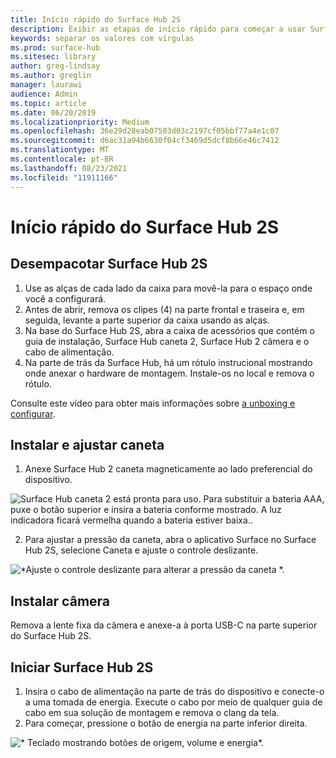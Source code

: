 ```yaml
---
title: Início rápido do Surface Hub 2S
description: Exibir as etapas de início rápido para começar a usar Surface Hub 2S.
keywords: separar os valores com vírgulas
ms.prod: surface-hub
ms.sitesec: library
author: greg-lindsay
ms.author: greglin
manager: laurawi
audience: Admin
ms.topic: article
ms.date: 06/20/2019
ms.localizationpriority: Medium
ms.openlocfilehash: 36e29d28eab07503d03c2197cf05bbf77a4e1c07
ms.sourcegitcommit: d6ac31a94b6630f04cf3469d5dcf8b66e46c7412
ms.translationtype: MT
ms.contentlocale: pt-BR
ms.lasthandoff: 08/23/2021
ms.locfileid: "11911166"
---
```

# <a name="surface-hub-2s-quick-start"></a>Início rápido do Surface Hub 2S

## <a name="unpack-surface-hub-2s"></a>Desempacotar Surface Hub 2S

1. Use as alças de cada lado da caixa para movê-la para o espaço onde você a configurará.
2. Antes de abrir, remova os clipes (4) na parte frontal e traseira e, em seguida, levante a parte superior da caixa usando as alças.
3. Na base do Surface Hub 2S, abra a caixa de acessórios que contém o guia de instalação, Surface Hub caneta 2, Surface Hub 2 câmera e o cabo de alimentação.
4. Na parte de trás da Surface Hub, há um rótulo instrucional mostrando onde anexar o hardware de montagem. Instale-os no local e remova o rótulo.

Consulte este vídeo para obter mais informações sobre [a unboxing e configurar](https://youtu.be/fCrxdNXvru4).

## <a name="install-and-adjust-pen"></a>Instalar e ajustar caneta

1. Anexe Surface Hub 2 caneta magneticamente ao lado preferencial do dispositivo.

![*Surface Hub caneta 2 está pronta para uso. Para substituir a bateria AAA, puxe o botão superior e insira a bateria conforme mostrado. A luz indicadora ficará vermelha quando a bateria estiver baixa.*.](images/sh2-pen.png) <br>

2. Para ajustar a pressão da caneta, abra o aplicativo Surface no Surface Hub 2S, selecione Caneta e ajuste o controle deslizante.

![*Ajuste o controle deslizante para alterar a pressão da caneta *.](images/sh2-pen-pressure.png) <br>

## <a name="install-camera"></a>Instalar câmera

Remova a lente fixa da câmera e anexe-a à porta USB-C na parte superior do Surface Hub 2S.

## <a name="start-surface-hub-2s"></a>Iniciar Surface Hub 2S

1. Insira o cabo de alimentação na parte de trás do dispositivo e conecte-o a uma tomada de energia. Execute o cabo por meio de qualquer guia de cabo em sua solução de montagem e remova o clang da tela.
2. Para começar, pressione o botão de energia na parte inferior direita.

![* Teclado mostrando botões de origem, volume e energia*.](images/sh2-keypad.png) <br>
